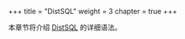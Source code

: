 +++
title = "DistSQL"
weight = 3
chapter = true
+++

本章节将介绍 [DistSQL](/cn/concepts/distsql/) 的详细语法。
